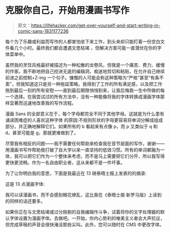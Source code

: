 # 克服你自己，开始用漫画书写作

> 原文：<https://lifehacker.com/get-over-yourself-and-start-writing-in-comic-sans-1831177236>

每个为了乐趣或利益而写作的人都害怕坐下来工作，到头来却只能盯着一份空白文件看几个小时。最终我们都会遭遇文思枯竭 ，但解决方案可能一直潜伏在你的字体菜单中。



虽然我的烹饪风格最好被描述为一种松散的龙卷风，但我是一个痛苦、费力、缓慢的作家。我不断地把自己挖进无底的编辑洞，痴迷地剪切和粘贴，在允许自己继续前进之前控制+Z-ing 一个句子。慷慨的人可能会称这种策略为“严格”甚至“有条不紊”，但我知道这只是另一种拖延策略。我得到了工作的所有满足感，以及把工作拖到最后一刻的所有安慰——直到最后期限悄悄到来，让我后悔我一生中所做的每一个选择。在我尝试过的所有方法中，没有一种能像将我的字体转换成漫画字体那样显著而迅速地改善我的写作流程。

漫画 Sans 的全部意义在于，每个字母都完全不同于其他字母。这就是为什么患有诵读困难症的人喜欢这种字体 的原因:不规则形状的字母更容易将单词分解成组成部分，并正确地解释它们。如果所有的 b 看起来有点像 p，而 p 又类似于 q 和 d，甚至可能是 g，那就更难做到了。

尽管我有相反的问题——我不需要任何帮助来检查我在音节层面的写作，谢谢——用漫画书写作帮助我打破了自大学以来一直坚持的低效习惯。所有的单词都融为一体，我可以把它们作为一个整体来考虑，而不是马上需要把它们分开，所以我写得更快更流畅。作为一名自由职业者，这从来都不是一件坏事。

为了让你明白我的意思，下面是我最近在 13 磅泰晤士报上发表的的摘录:

这是 13 点漫画字体:

我可以读漫画书，而不会感到眼花缭乱，这比我在《泰晤士报·新罗马版》上读到的同样的话还要多。

如果你正在与文思枯竭或过分挑剔的自我编辑作斗争，试着将你的文字处理器的默认字体设置为漫画字体。去做吧。一开始，你内心势利的唯美主义者会大声抗议，但完成草稿的声音会很快淹没那些尖叫。此外，您可以随时在 CMS 中更改字体。